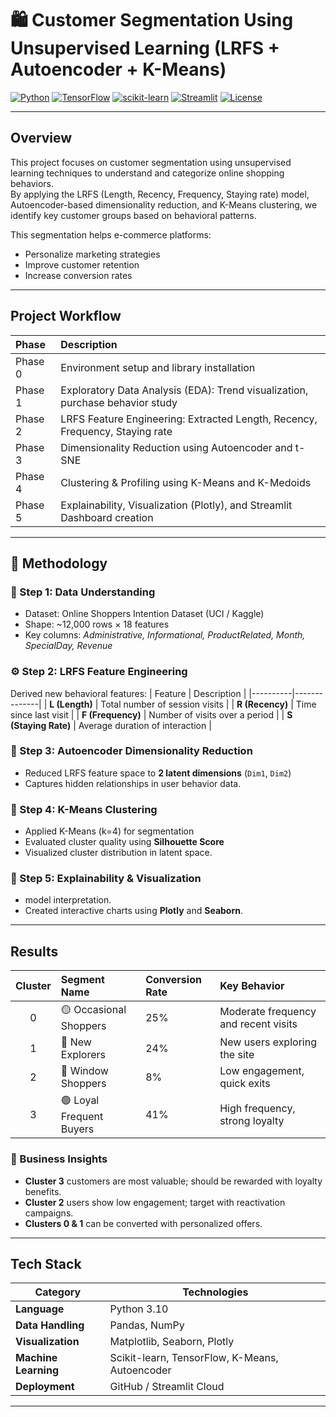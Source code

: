 # 🛍️ Customer Segmentation Using Unsupervised Learning (LRFS + Autoencoder + K-Means)

[![Python](https://img.shields.io/badge/Python-3.10-blue?logo=python)](https://www.python.org/)
[![TensorFlow](https://img.shields.io/badge/TensorFlow-2.x-orange?logo=tensorflow)](https://www.tensorflow.org/)
[![scikit-learn](https://img.shields.io/badge/scikit--learn-1.x-yellow?logo=scikitlearn)](https://scikit-learn.org/)
[![Streamlit](https://img.shields.io/badge/Streamlit-App-red?logo=streamlit)](https://streamlit.io/)
[![License](https://img.shields.io/badge/License-MIT-green.svg)](LICENSE)

---

##  Overview

This project focuses on customer segmentation using unsupervised learning techniques to understand and categorize online shopping behaviors.  
By applying the LRFS (Length, Recency, Frequency, Staying rate) model, Autoencoder-based dimensionality reduction, and K-Means clustering, we identify key customer groups based on behavioral patterns.  

This segmentation helps e-commerce platforms:
- Personalize marketing strategies  
- Improve customer retention  
- Increase conversion rates  

---

##  Project Workflow

| Phase | Description |
|:------|:-------------|
| Phase 0 | Environment setup and library installation |
| Phase 1 | Exploratory Data Analysis (EDA): Trend visualization, purchase behavior study |
| Phase 2| LRFS Feature Engineering: Extracted Length, Recency, Frequency, Staying rate |
| Phase 3 | Dimensionality Reduction using Autoencoder and t-SNE |
| Phase 4 | Clustering & Profiling using K-Means and K-Medoids |
| Phase 5 | Explainability, Visualization (Plotly), and Streamlit Dashboard creation |

---

## 🧠 Methodology

### 🧾 Step 1: Data Understanding
- Dataset: Online Shoppers Intention Dataset (UCI / Kaggle)
- Shape: ~12,000 rows × 18 features  
- Key columns: *Administrative, Informational, ProductRelated, Month, SpecialDay, Revenue*

### ⚙️ Step 2: LRFS Feature Engineering
Derived new behavioral features:
| Feature | Description |
|----------|--------------|
| **L (Length)** | Total number of session visits |
| **R (Recency)** | Time since last visit |
| **F (Frequency)** | Number of visits over a period |
| **S (Staying Rate)** | Average duration of interaction |

### 🧩 Step 3: Autoencoder Dimensionality Reduction
- Reduced LRFS feature space to **2 latent dimensions** (`Dim1`, `Dim2`)
- Captures hidden relationships in user behavior data.

### 🔮 Step 4: K-Means Clustering
- Applied K-Means (k=4) for segmentation
- Evaluated cluster quality using **Silhouette Score**
- Visualized cluster distribution in latent space.

### 🧭 Step 5: Explainability & Visualization
-  model interpretation.  
- Created interactive charts using **Plotly** and **Seaborn**.  

---

##  Results

| Cluster | Segment Name | Conversion Rate | Key Behavior |
|:--------:|:-------------|:----------------|:--------------|
| 0 | 🟡 Occasional Shoppers | 25% | Moderate frequency and recent visits |
| 1 | 🔵 New Explorers | 24% | New users exploring the site |
| 2 | 🔴 Window Shoppers | 8% | Low engagement, quick exits |
| 3 | 🟢 Loyal Frequent Buyers | 41% | High frequency, strong loyalty |

### 🧩 Business Insights
- **Cluster 3** customers are most valuable; should be rewarded with loyalty benefits.  
- **Cluster 2** users show low engagement; target with reactivation campaigns.  
- **Clusters 0 & 1** can be converted with personalized offers.

---

##  Tech Stack

| Category | Technologies |
|-----------|---------------|
| **Language** | Python 3.10 |
| **Data Handling** | Pandas, NumPy |
| **Visualization** | Matplotlib, Seaborn, Plotly |
| **Machine Learning** | Scikit-learn, TensorFlow, K-Means, Autoencoder |
| **Deployment** | GitHub / Streamlit Cloud |

---




